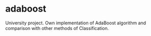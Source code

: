 # adaboost
University project. Own implementation of AdaBoost algorithm and comparison with other methods of Classification.
